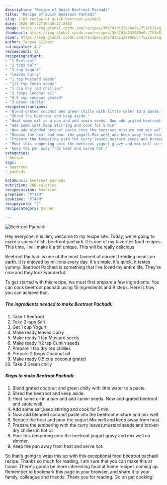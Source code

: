 ```yaml
---
description: "Recipe of Quick Beetroot Pachadi"
title: "Recipe of Quick Beetroot Pachadi"
slug: 1165-recipe-of-quick-beetroot-pachadi
date: 2020-05-22T19:48:22.835Z
image: https://img-global.cpcdn.com/recipes/3b67d1d132989e0c/751x532cq70/beetroot-pachadi-recipe-main-photo.jpg
thumbnail: https://img-global.cpcdn.com/recipes/3b67d1d132989e0c/751x532cq70/beetroot-pachadi-recipe-main-photo.jpg
cover: https://img-global.cpcdn.com/recipes/3b67d1d132989e0c/751x532cq70/beetroot-pachadi-recipe-main-photo.jpg
author: Teresa Gilbert
ratingvalue: 4.7
reviewcount: 13
recipeingredient:
- "1 Beetroot"
- "2 tsps Salt"
- "1 cup Yogurt"
- "leaves Curry"
- "1 tsp Mustard seeds"
- "1/2 tsp Cumin seeds"
- "1 tsp dry red chillies"
- "2 tbsps Coconut oil"
- "0.5 cup coconut grated"
- "3 Green chilly"
recipeinstructions:
- "Blend grated coconut and green chilly with little water to a paste."
- "Shred the beetroot and keep aside."
- "Heat some oil in a pan and add cumin seeds. Now add grated beetroot and saute well."
- "Add some salt,keep stirring and cook for 5 min"
- "Now add blended coconut paste into the beetroot mixture and mix well."
- "Reduce the heat and pour the yogurt.Mix well and keep away from heat."
- "Prepare the tempering with the curry leaves,mustard seeds and broken dry chillies in hot oil."
- "Pour this tempering onto the beetroot yogurt gravy and mix well on simmer."
- "Keep the pan away from heat and serve hot."
categories:
- Recipe
tags:
- beetroot
- pachadi

katakunci: beetroot pachadi 
nutrition: 266 calories
recipecuisine: American
preptime: "PT12M"
cooktime: "PT47M"
recipeyield: "2"
recipecategory: Dinner

---
```



![Beetroot Pachadi](https://img-global.cpcdn.com/recipes/3b67d1d132989e0c/751x532cq70/beetroot-pachadi-recipe-main-photo.jpg)

Hey everyone, it is Jim, welcome to my recipe site. Today, we're going to make a special dish, beetroot pachadi. It is one of my favorites food recipes. This time, I will make it a bit unique. This will be really delicious.



Beetroot Pachadi is one of the most favored of current trending meals on earth. It is enjoyed by millions every day. It's simple, it's quick, it tastes yummy. Beetroot Pachadi is something that I've loved my entire life. They're nice and they look wonderful.


To get started with this recipe, we must first prepare a few ingredients. You can cook beetroot pachadi using 10 ingredients and 9 steps. Here is how you can achieve that.

<!--inarticleads1-->

##### The ingredients needed to make Beetroot Pachadi:

1. Take 1 Beetroot
1. Take 2 tsps Salt
1. Get 1 cup Yogurt
1. Make ready leaves Curry
1. Make ready 1 tsp Mustard seeds
1. Make ready 1/2 tsp Cumin seeds
1. Prepare 1 tsp dry red chillies
1. Prepare 2 tbsps Coconut oil
1. Make ready 0.5 cup coconut grated
1. Take 3 Green chilly




<!--inarticleads2-->

##### Steps to make Beetroot Pachadi:

1. Blend grated coconut and green chilly with little water to a paste.
1. Shred the beetroot and keep aside.
1. Heat some oil in a pan and add cumin seeds. Now add grated beetroot and saute well.
1. Add some salt,keep stirring and cook for 5 min
1. Now add blended coconut paste into the beetroot mixture and mix well.
1. Reduce the heat and pour the yogurt.Mix well and keep away from heat.
1. Prepare the tempering with the curry leaves,mustard seeds and broken dry chillies in hot oil.
1. Pour this tempering onto the beetroot yogurt gravy and mix well on simmer.
1. Keep the pan away from heat and serve hot.




So that's going to wrap this up with this exceptional food beetroot pachadi recipe. Thanks so much for reading. I am sure that you can make this at home. There's gonna be more interesting food at home recipes coming up. Remember to bookmark this page in your browser, and share it to your family, colleague and friends. Thank you for reading. Go on get cooking!
